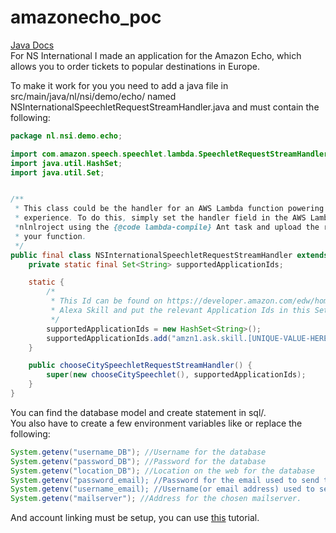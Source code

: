 # amazonecho_poc
<a href="https://squaredcanine.github.io/amazonecho_poc">Java Docs</a><br>
For NS International I made an application for the Amazon Echo, which allows you to order tickets to popular destinations in Europe.

To make it work for you you need to add a java file in src/main/java/nl/nsi/demo/echo/ named NSInternationalSpeechletRequestStreamHandler.java and must contain the following:

```java
package nl.nsi.demo.echo;

import com.amazon.speech.speechlet.lambda.SpeechletRequestStreamHandler;
import java.util.HashSet;
import java.util.Set;


/**
 * This class could be the handler for an AWS Lambda function powering an Alexa Skills Kit
 * experience. To do this, simply set the handler field in the AWS Lambda console to
 *nlnlroject using the {@code lambda-compile} Ant task and upload the resulting zip file to power
 * your function.
 */
public final class NSInternationalSpeechletRequestStreamHandler extends SpeechletRequestStreamHandler {
    private static final Set<String> supportedApplicationIds;

    static {
        /*
         * This Id can be found on https://developer.amazon.com/edw/home.html#/ "Edit" the relevant
         * Alexa Skill and put the relevant Application Ids in this Set.
         */
        supportedApplicationIds = new HashSet<String>();
        supportedApplicationIds.add("amzn1.ask.skill.[UNIQUE-VALUE-HERE]");
    }

    public chooseCitySpeechletRequestStreamHandler() {
        super(new chooseCitySpeechlet(), supportedApplicationIds);
    }
}
```

You can find the database model and create statement in sql/.<br>
You also have to create a few environment variables like or replace the following:
```java
System.getenv("username_DB"); //Username for the database
System.getenv("password_DB"); //Password for the database
System.getenv("location_DB"); //Location on the web for the database
System.getenv("password_email); //Password for the email used to send the booking
System.getenv("username_email); //Username(or email address) used to send the booking
System.getenv("mailserver"); //Address for the chosen mailserver.
```

And account linking must be setup, you can use <a href="https://developer.amazon.com/blogs/post/Tx3CX1ETRZZ2NPC/Alexa-Account-Linking-5-Steps-to-Seamlessly-Link-Your-Alexa-Skill-with-Login-wit">this</a> tutorial.

